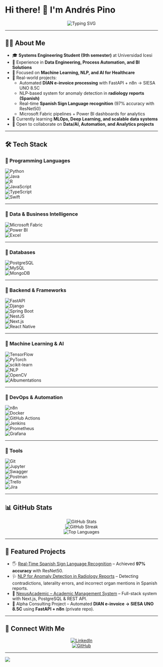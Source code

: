 # Hi there! 👋 I'm Andrés Pino  

<div align="center">
  <img src="https://readme-typing-svg.demolab.com?font=Fira+Code&pause=1000&color=3DABF5&center=true&vCenter=true&width=650&lines=Systems+Engineering+Student;Data+%26+AI+Enthusiast;Machine+Learning+%7C+Automation+%7C+BI;Backend+Developer+%7C+Data+Engineer" alt="Typing SVG" />
</div>

---

## 👨‍💻 About Me  

- 🎓 **Systems Engineering Student (9th semester)** at Universidad Icesi  
- 💼 Experience in **Data Engineering, Process Automation, and BI Solutions**  
- 🤖 Focused on **Machine Learning, NLP, and AI for Healthcare**  
- 🚀 Real-world projects:  
  - Automated **DIAN e-invoice processing** with FastAPI + n8n → SIESA UNO 8.5C  
  - NLP-based system for anomaly detection in **radiology reports (Spanish)**  
  - Real-time **Spanish Sign Language recognition** (97% accuracy with ResNet50)  
  - Microsoft Fabric pipelines + Power BI dashboards for analytics  
- 🌱 Currently learning **MLOps, Deep Learning, and scalable data systems**  
- 🤝 Open to collaborate on **Data/AI, Automation, and Analytics projects**  

---

## 🛠️ Tech Stack  

### 🔹 Programming Languages  
![Python](https://img.shields.io/badge/Python-3776AB?style=for-the-badge&logo=python&logoColor=white)  
![Java](https://img.shields.io/badge/Java-ED8B00?style=for-the-badge&logo=java&logoColor=white)  
![R](https://img.shields.io/badge/R-276DC3?style=for-the-badge&logo=r&logoColor=white)  
![JavaScript](https://img.shields.io/badge/JavaScript-F7DF1E?style=for-the-badge&logo=javascript&logoColor=black)  
![TypeScript](https://img.shields.io/badge/TypeScript-3178C6?style=for-the-badge&logo=typescript&logoColor=white)  
![Swift](https://img.shields.io/badge/Swift-F54A2A?style=for-the-badge&logo=swift&logoColor=white)  

---

### 🔹 Data & Business Intelligence  
![Microsoft Fabric](https://img.shields.io/badge/Microsoft%20Fabric-0078D4?style=for-the-badge&logo=microsoft&logoColor=white)  
![Power BI](https://img.shields.io/badge/Power%20BI-F2C811?style=for-the-badge&logo=powerbi&logoColor=black)  
![Excel](https://img.shields.io/badge/Microsoft%20Excel-217346?style=for-the-badge&logo=microsoftexcel&logoColor=white)  

---

### 🔹 Databases  
![PostgreSQL](https://img.shields.io/badge/PostgreSQL-316192?style=for-the-badge&logo=postgresql&logoColor=white)  
![MySQL](https://img.shields.io/badge/MySQL-005C84?style=for-the-badge&logo=mysql&logoColor=white)  
![MongoDB](https://img.shields.io/badge/MongoDB-4EA94B?style=for-the-badge&logo=mongodb&logoColor=white)  

---

### 🔹 Backend & Frameworks  
![FastAPI](https://img.shields.io/badge/FastAPI-009688?style=for-the-badge&logo=fastapi&logoColor=white)  
![Django](https://img.shields.io/badge/Django-092E20?style=for-the-badge&logo=django&logoColor=white)  
![Spring Boot](https://img.shields.io/badge/Spring%20Boot-6DB33F?style=for-the-badge&logo=springboot&logoColor=white)  
![NestJS](https://img.shields.io/badge/NestJS-E0234E?style=for-the-badge&logo=nestjs&logoColor=white)  
![Next.js](https://img.shields.io/badge/Next.js-000000?style=for-the-badge&logo=nextdotjs&logoColor=white)  
![React Native](https://img.shields.io/badge/React%20Native-61DAFB?style=for-the-badge&logo=react&logoColor=black)  

---

### 🔹 Machine Learning & AI  
![TensorFlow](https://img.shields.io/badge/TensorFlow-FF6F00?style=for-the-badge&logo=tensorflow&logoColor=white)  
![PyTorch](https://img.shields.io/badge/PyTorch-EE4C2C?style=for-the-badge&logo=pytorch&logoColor=white)  
![scikit-learn](https://img.shields.io/badge/scikit--learn-F7931E?style=for-the-badge&logo=scikit-learn&logoColor=white)  
![NLP](https://img.shields.io/badge/NLP-00A3E0?style=for-the-badge&logo=googletranslate&logoColor=white)  
![OpenCV](https://img.shields.io/badge/OpenCV-5C3EE8?style=for-the-badge&logo=opencv&logoColor=white)  
![Albumentations](https://img.shields.io/badge/Albumentations-FF4C29?style=for-the-badge&logo=python&logoColor=white)  

---

### 🔹 DevOps & Automation  
![n8n](https://img.shields.io/badge/n8n-EA4AAA?style=for-the-badge&logo=n8n&logoColor=white)  
![Docker](https://img.shields.io/badge/Docker-2496ED?style=for-the-badge&logo=docker&logoColor=white)  
![GitHub Actions](https://img.shields.io/badge/GitHub%20Actions-2088FF?style=for-the-badge&logo=githubactions&logoColor=white)  
![Jenkins](https://img.shields.io/badge/Jenkins-D24939?style=for-the-badge&logo=jenkins&logoColor=white)  
![Prometheus](https://img.shields.io/badge/Prometheus-E6522C?style=for-the-badge&logo=prometheus&logoColor=white)  
![Grafana](https://img.shields.io/badge/Grafana-F46800?style=for-the-badge&logo=grafana&logoColor=white)  

---

### 🔹 Tools  
![Git](https://img.shields.io/badge/Git-F05033?style=for-the-badge&logo=git&logoColor=white)  
![Jupyter](https://img.shields.io/badge/Jupyter-F37626?style=for-the-badge&logo=Jupyter&logoColor=white)  
![Swagger](https://img.shields.io/badge/Swagger-85EA2D?style=for-the-badge&logo=swagger&logoColor=black)  
![Postman](https://img.shields.io/badge/Postman-FF6C37?style=for-the-badge&logo=postman&logoColor=white)  
![Trello](https://img.shields.io/badge/Trello-0052CC?style=for-the-badge&logo=trello&logoColor=white)  
![Jira](https://img.shields.io/badge/Jira-0052CC?style=for-the-badge&logo=jira&logoColor=white)  

---

## 📊 GitHub Stats  

<div align="center">
  <img src="https://github-readme-stats.vercel.app/api?username=andrespin0&theme=react&hide_border=false&include_all_commits=true&count_private=true" alt="GitHub Stats" />
  <br/>
  <img src="https://github-readme-streak-stats.herokuapp.com/?user=andrespin0&theme=react&hide_border=false" alt="GitHub Streak" />
  <br/>
  <img src="https://github-readme-stats.vercel.app/api/top-langs/?username=andrespin0&theme=react&hide_border=false&include_all_commits=true&count_private=true&layout=compact" alt="Top Languages" />
</div>  

---

## 🌟 Featured Projects  

- 🖐️ [Real-Time Spanish Sign Language Recognition](https://github.com/AndresPin0/Real-Time-Spanish-Sign-Language-Recognition) – Achieved **97% accuracy** with ResNet50.  
- 🩺 [NLP for Anomaly Detection in Radiology Reports](https://github.com/AndresPin0) – Detecting contradictions, laterality errors, and incorrect organ mentions in Spanish reports.  
- 🏫 [NexusAcademic – Academic Management System](https://github.com/Dantesiio/NexusAcademic) – Full-stack system with Next.js, PostgreSQL & REST API.  
- 💼 Alpha Consulting Project – Automated **DIAN e-invoice → SIESA UNO 8.5C** using **FastAPI + n8n** (private repo).  

---

## 🤝 Connect With Me  

<div align="center">
  
[![LinkedIn](https://img.shields.io/badge/LinkedIn-0077B5?style=for-the-badge&logo=linkedin&logoColor=white)](https://www.linkedin.com/in/andrespino-intern-data-scientist)  
[![GitHub](https://img.shields.io/badge/GitHub-181717?style=for-the-badge&logo=github&logoColor=white)](https://github.com/AndresPin0)  

</div>

---

[![](https://visitcount.itsvg.in/api?id=andrespin0&icon=7&color=12)](https://visitcount.itsvg.in)
